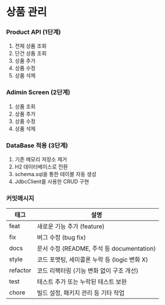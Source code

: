 # 상품 관리
### Product API (1단계)
1. 전체 상품 조회
2. 단건 상품 조회
3. 상품 추가
4. 상품 수정
5. 상품 삭제

### Adimin Screen (2단계)
1. 상품 조회 
2. 상품 추가
3. 상품 수정 
4. 상품 삭제 

### DataBase 적용 (3단계)

1. 기존 메모리 저장소 제거
2. H2 데이터베이스로 전환
3. schema.sql을 통한 테이블 자동 생성
4. JdbcClient를 사용한 CRUD 구현

### 커밋메시지

| 태그       | 설명                                 |
|----------|------------------------------------|
| feat     | 새로운 기능 추가 (feature)                |
| fix      | 버그 수정 (bug fix)                    |
| docs     | 문서 수정 (README, 주석 등 documentation) |
| style    | 코드 포맷팅, 세미콜론 누락 등 (logic 변화 X)     |
| refactor | 코드 리팩터링 (기능 변화 없이 구조 개선)           |
| test     | 테스트 추가 또는 누락된 테스트 보완               |
| chore    | 빌드 설정, 패키지 관리 등 기타 작업              |

